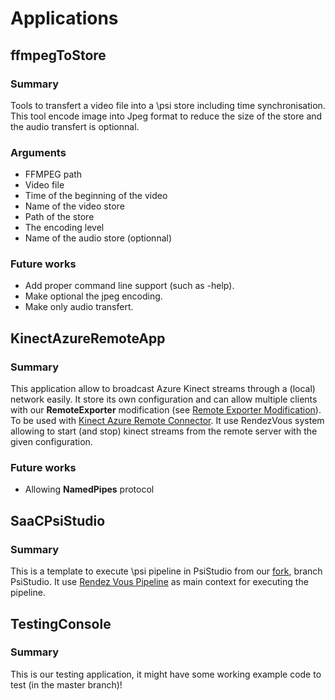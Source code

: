 # Applications

## ffmpegToStore
### Summary
Tools to transfert a video file into a \\psi store including time synchronisation. This tool encode image into Jpeg format to reduce the size of the store and the audio transfert is optionnal.
### Arguments
* FFMPEG path
* Video file
* Time of the beginning of the video
* Name of the video store
* Path of the store
* The encoding level
* Name of the audio store (optionnal)
### Future works
* Add proper command line support (such as -help).
* Make optional the jpeg encoding.
* Make only audio transfert.

## KinectAzureRemoteApp
### Summary
This application allow to broadcast Azure Kinect streams through a (local) network easily. It store its own configuration and can allow multiple clients with our **RemoteExporter** modification (see [Remote Exporter Modification](../RemoteExporterModification.md)). 
To be used with [Kinect Azure Remote Connector](../Components/KinectAzureRemoteConnector/README.md).
It use RendezVous system allowing to start (and stop) kinect streams from the remote server with the given configuration.
### Future works
* Allowing **NamedPipes** protocol

## SaaCPsiStudio
### Summary
This is a template to execute \psi pipeline in PsiStudio from our [fork](https://github.com/SaacPSI/psi), branch PsiStudio. It use [Rendez Vous Pipeline](../Components/RendezVousPipelineServices/src/RendezVousPipeline.cs) as main context for executing the pipeline.


## TestingConsole
### Summary
This is our testing application, it might have some working example code to test (in the master branch)!